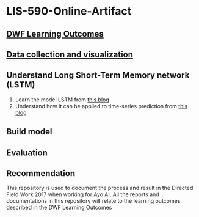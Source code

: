 # LIS-590-Online-Artifact

## [DWF Learning Outcomes](https://drive.google.com/open?id=0B1mHNX2rOBrHd0FBMUkzYzBIVGM)
## [Data collection and visualization](https://drive.google.com/a/huongthai.net/file/d/1FCQQaBwcPm7AWDpKkueLAyYE1qz7c2MN/view?usp=sharing)
## Understand Long Short-Term Memory network (LSTM)
1. Learn the model LSTM from [this blog](http://colah.github.io/posts/2015-08-Understanding-LSTMs/)
2. Understand how it can be applied to time-series prediction from [this blog](https://machinelearningmastery.com/time-series-prediction-lstm-recurrent-neural-networks-python-keras/)
## Build model
## Evaluation
## Recommendation

This repository is used to document the process and result in the Directed Field Work 2017 when working for Ayo AI. 
All the reports and documentations in this repository will relate to the learning outcomes described in the DWF Learning Outcomes
